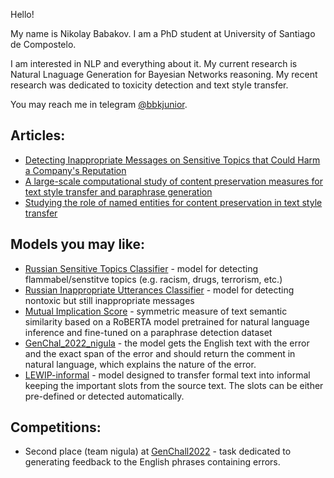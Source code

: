 
Hello! 

My name is Nikolay Babakov. I am a PhD student at University of Santiago de Compostelo.

I am interested in NLP and everything about it. My current research is Natural Lnaguage Generation for Bayesian Networks reasoning.
My recent research was dedicated to toxicity detection and text style transfer.

You may reach me in telegram [@bbkjunior](https://t.me/bbkjunior).

Articles:
-
- [Detecting Inappropriate Messages on Sensitive Topics that Could Harm a Company's Reputation](https://aclanthology.org/2021.bsnlp-1.4/)
- [A large-scale computational study of content preservation measures for text style transfer and paraphrase generation](https://aclanthology.org/2022.acl-srw.23/)
- [Studying the role of named entities for content preservation in text style transfer](https://arxiv.org/pdf/2206.09676.pdf)

Models you may like:
-
- [Russian Sensitive Topics Classifier](https://huggingface.co/apanc/russian-sensitive-topics) - model for detecting flammabel/senstitve topics (e.g. racism, drugs, terrorism, etc.)
- [Russian Inappropriate Utterances Classifier](https://huggingface.co/apanc/russian-inappropriate-messages) - model for detecting nontoxic but still inappropriate messages 
- [Mutual Implication Score](https://huggingface.co/SkolkovoInstitute/Mutual_Implication_Score) - symmetric measure of text semantic similarity based on a RoBERTA model pretrained for natural language inference and fine-tuned on a paraphrase detection dataset
- [GenChal_2022_nigula](https://huggingface.co/SkolkovoInstitute/GenChal_2022_nigula) - the model gets the English text with the error and the exact span of the error and should return the comment in natural language, which explains the nature of the error.
- [LEWIP-informal](https://huggingface.co/SkolkovoInstitute/LEWIP-informal) - model designed to transfer formal text into informal keeping the important slots from the source text. The slots can be either pre-defined or detected automatically.


Competitions:
- 
- Second place (team nigula) at [GenChall2022](https://fcg.sharedtask.org/results/) - task dedicated to generating feedback to the English phrases containing errors.




<!--
**bbkjunior/bbkjunior** is a ✨ _special_ ✨ repository because its `README.md` (this file) appears on your GitHub profile.

Here are some ideas to get you started:

- 🔭 I’m currently working on ...
- 🌱 I’m currently learning ...
- 👯 I’m looking to collaborate on ...
- 🤔 I’m looking for help with ...
- 💬 Ask me about ...
- 📫 How to reach me: ...
- 😄 Pronouns: ...
- ⚡ Fun fact: ...
-->
